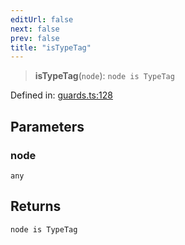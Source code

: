 ```yaml
---
editUrl: false
next: false
prev: false
title: "isTypeTag"
---
```


> **isTypeTag**(`node`): `node is TypeTag`

Defined in: [guards.ts:128](https://github.com/rcs-agents/rcs-lang/blob/dae76e6aa05b4d372009b015248dbcb36c5ae675/packages/ast/src/guards.ts#L128)

## Parameters

### node

`any`

## Returns

`node is TypeTag`
